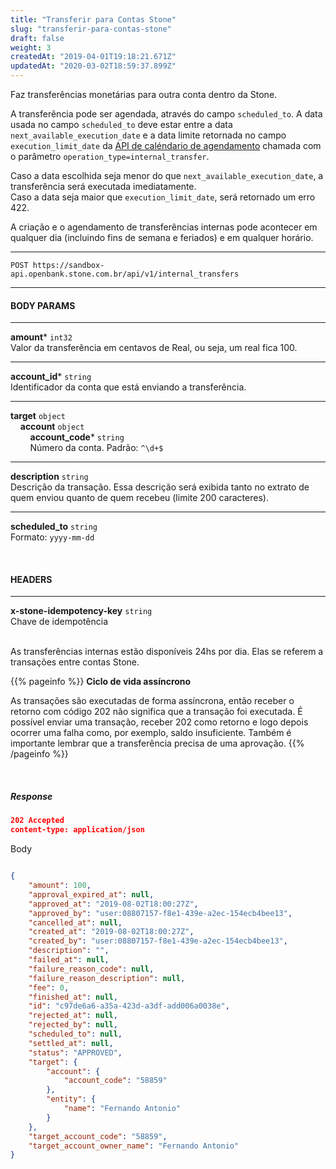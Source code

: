 ```yaml
---
title: "Transferir para Contas Stone"
slug: "transferir-para-contas-stone"
draft: false
weight: 3 
createdAt: "2019-04-01T19:18:21.671Z"
updatedAt: "2020-03-02T18:59:37.899Z"
---
```


Faz transferências monetárias para outra conta dentro da Stone. <br> 

A transferência pode ser agendada, através do campo `scheduled_to`. A data usada no campo `scheduled_to` deve estar entre a data `next_available_execution_date` e a data limite retornada no campo `execution_limit_date` da [API de caléndario de agendamento](/docs/agendamento/calendario-de-agendamento/) chamada com o parâmetro `operation_type=internal_transfer`. 

Caso a data escolhida seja menor do que `next_available_execution_date`, a transferência será executada imediatamente. <br>
Caso a data seja maior que `execution_limit_date`, será retornado um erro 422. 

A criação e o agendamento de transferências internas pode acontecer em qualquer dia (incluindo fins de semana e feriados) e em qualquer horário.

---
```http request
POST https://sandbox-api.openbank.stone.com.br/api/v1/internal_transfers
```
---

#### BODY PARAMS
---

**amount*** `int32`
<br>Valor da transferência em centavos de Real, ou seja, um real fica 100.

---
**account_id*** `string`
<br>Identificador da conta que está enviando a transferência.

---
**target** `object`
	<br>
&nbsp; &nbsp; **account** `object`
		<br>
		 &nbsp;&nbsp;&nbsp;&nbsp;&nbsp;&nbsp;&nbsp;&nbsp;**account_code*** `string`
		<br>
		&nbsp;&nbsp;&nbsp;&nbsp;&nbsp;&nbsp;&nbsp;&nbsp;Número da conta. Padrão: `^\d+$`
	
---
**description** `string`
<br>Descrição da transação. Essa descrição será exibida tanto no extrato de quem enviou quanto de quem recebeu (limite 200 caracteres).

---
**scheduled_to** `string`
<br>Formato: `yyyy-mm-dd`

<br>

#### HEADERS
---

**x-stone-idempotency-key** `string`
<br>Chave de idempotência

<br>As transferências internas estão disponíveis 24hs por dia. Elas se referem a transações entre contas Stone.


{{% pageinfo %}}
**Ciclo de vida assíncrono** 
<br>

  As transações são executadas de forma assíncrona, então receber o retorno com código 202 não significa que a transação foi executada. É possível enviar uma transação, receber 202 como retorno e logo depois ocorrer uma falha como, por exemplo, saldo insuficiente.
  Também é importante lembrar que a transferência precisa de uma aprovação.
 {{% /pageinfo %}}
 
 

<br>

##### **Response**

```JSON
202 Accepted
content-type: application/json
```
Body
```JSON

{
    "amount": 100,
    "approval_expired_at": null,
    "approved_at": "2019-08-02T18:00:27Z",
    "approved_by": "user:08807157-f8e1-439e-a2ec-154ecb4bee13",
    "cancelled_at": null,
    "created_at": "2019-08-02T18:00:27Z",
    "created_by": "user:08807157-f8e1-439e-a2ec-154ecb4bee13",
    "description": "",
    "failed_at": null,
    "failure_reason_code": null,
    "failure_reason_description": null,
    "fee": 0,
    "finished_at": null,
    "id": "c97de6a6-a35a-423d-a3df-add006a0038e",
    "rejected_at": null,
    "rejected_by": null,
    "scheduled_to": null,
    "settled_at": null,
    "status": "APPROVED",
    "target": {
        "account": {
            "account_code": "58859"
        },
        "entity": {
            "name": "Fernando Antonio"
        }
    },
    "target_account_code": "58859",
    "target_account_owner_name": "Fernando Antonio"
}